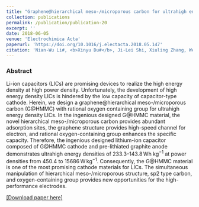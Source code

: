 ```yaml
---
title: "Graphene@hierarchical meso-/microporous carbon for ultrahigh energy density lithium-ion capacitors"
collection: publications
permalink: /publication/publication-20
excerpt: ''
date: 2018-06-05
venue: 'Electrochimica Acta'
paperurl: 'https://doi.org/10.1016/j.electacta.2018.05.147'
citation: 'Nian-Wu Li#, <b>Xinyu Du#</b>, Ji-Lei Shi, Xiuling Zhang, Wei Fan, Jiaona Wang, Shuyu Zhao, Yuebo Liu, Weihua Xu, Meicheng Li, Yu-Guo Guo, and Congju Li, "Graphene@hierarchical meso-/microporous carbon for ultrahigh energy density lithium-ion capacitors", <b><i>Electrochimica Acta</i></b> <b>281</b>, 459-465 (2018)'
---
```

### Abstract

Li-ion capacitors (LICs) are promising devices to realize the high energy density at high power density. Unfortunately, the development of high energy density LICs is hindered by the low capacity of capacitor-type cathode. Herein, we design a graphene@hierarchical meso-/microporous carbon (G@HMMC) with rational oxygen containing group for ultrahigh energy density LICs. In the ingenious designed G@HMMC material, the novel hierarchical meso-/microporous carbon provides abundant adsorption sites, the graphene structure provides high-speed channel for electron, and rational oxygen-containing group enhances the specific capacity. Therefore, the ingenious designed lithium-ion capacitor composed of G@HMMC cathode and pre-lithiated graphite anode demonstrates ultrahigh energy densities of 233.3–143.8 Wh kg<sup>−1</sup> at power densities from 450.4 to 15686 W kg<sup>−1</sup>. Consequently, the G@HMMC material is one of the most promising cathode materials for LICs. The simultaneous manipulation of hierarchical meso-/microporous structure, sp2 type carbon, and oxygen-containing group provides new opportunities for the high-performance electrodes.

[[Download paper here]](https://doi.org/10.1016/j.electacta.2018.05.147)